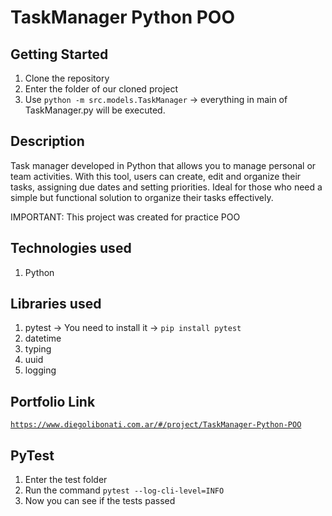 # TaskManager Python POO

## Getting Started

1. Clone the repository
2. Enter the folder of our cloned project
3. Use `python -m src.models.TaskManager` -> everything in main of TaskManager.py will be executed.

## Description

Task manager developed in Python that allows you to manage personal or team activities. With this tool, users can create, edit and organize their tasks, assigning due dates and setting priorities. Ideal for those who need a simple but functional solution to organize their tasks effectively. 

IMPORTANT: This project was created for practice POO

## Technologies used

1. Python

## Libraries used

1. pytest -> You need to install it -> `pip install pytest`
2. datetime
3. typing
4. uuid
5. logging

## Portfolio Link

[`https://www.diegolibonati.com.ar/#/project/TaskManager-Python-POO`](https://www.diegolibonati.com.ar/#/project/TaskManager-Python-POO)

## PyTest

1. Enter the test folder
2. Run the command `pytest --log-cli-level=INFO`
3. Now you can see if the tests passed
